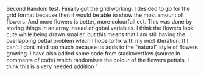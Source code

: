 Second Random test. 
Finially got the grid working, I desided to go for the grid format because then it would be able to show the most amount of flowers. And more flowers is better, more colourfull ect. This was done by storing things in an array insead of gobal variables. 
I think the flowers look cute while being drawn smaller, but this means that I am still having the overlapping pettal problem which I hope to fix with my next itteration. If I can't I dont mind too much because its adds to the "natural" style of flowers growing. 
I have also added some code from stackoverflow (source in comments of code) which randomises the colour of the flowers pettals. I think this is a very needed addition "
